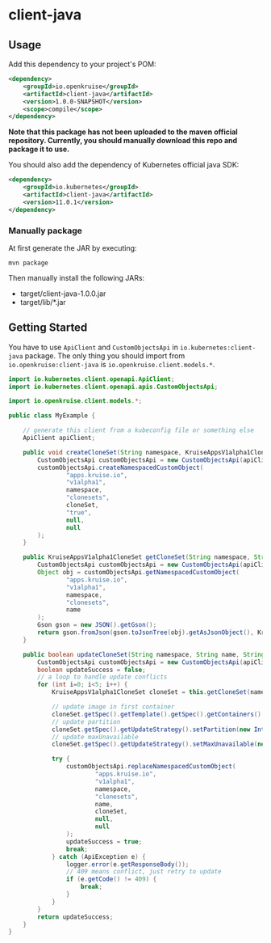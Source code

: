 # client-java

## Usage

Add this dependency to your project's POM:

```xml
<dependency>
    <groupId>io.openkruise</groupId>
    <artifactId>client-java</artifactId>
    <version>1.0.0-SNAPSHOT</version>
    <scope>compile</scope>
</dependency>
```

**Note that this package has not been uploaded to the maven official repository. Currently, you should manually download this repo and package it to use.**

You should also add the dependency of Kubernetes official java SDK:

```xml
<dependency>
    <groupId>io.kubernetes</groupId>
    <artifactId>client-java</artifactId>
    <version>11.0.1</version>
</dependency>
```

### Manually package

At first generate the JAR by executing:

    mvn package

Then manually install the following JARs:

* target/client-java-1.0.0.jar
* target/lib/*.jar

## Getting Started

You have to use `ApiClient` and `CustomObjectsApi` in `io.kubernetes:client-java` package.
The only thing you should import from `io.openkruise:client-java` is `io.openkruise.client.models.*`.

```java
import io.kubernetes.client.openapi.ApiClient;
import io.kubernetes.client.openapi.apis.CustomObjectsApi;

import io.openkruise.client.models.*;

public class MyExample {

    // generate this client from a kubeconfig file or something else
    ApiClient apiClient;

    public void createCloneSet(String namespace, KruiseAppsV1alpha1CloneSet cloneSet) throws ApiException {
        CustomObjectsApi customObjectsApi = new CustomObjectsApi(apiClient);
        customObjectsApi.createNamespacedCustomObject(
                "apps.kruise.io",
                "v1alpha1",
                namespace,
                "clonesets",
                cloneSet,
                "true",
                null,
                null
        );
    }

    public KruiseAppsV1alpha1CloneSet getCloneSet(String namespace, String name) throws Exception {
        CustomObjectsApi customObjectsApi = new CustomObjectsApi(apiClient);
        Object obj = customObjectsApi.getNamespacedCustomObject(
                "apps.kruise.io",
                "v1alpha1",
                namespace,
                "clonesets",
                name
        );
        Gson gson = new JSON().getGson();
        return gson.fromJson(gson.toJsonTree(obj).getAsJsonObject(), KruiseAppsV1alpha1CloneSet.class);
    }

    public boolean updateCloneSet(String namespace, String name, String image, int partition, int maxUnavailable) throws ApiException {
        CustomObjectsApi customObjectsApi = new CustomObjectsApi(apiClient);
        boolean updateSuccess = false;
        // a loop to handle update conflicts
        for (int i=0; i<5; i++) {
            KruiseAppsV1alpha1CloneSet cloneSet = this.getCloneSet(namespace, name);

            // update image in first container
            cloneSet.getSpec().getTemplate().getSpec().getContainers().get(0).setImage(image);
            // update partition
            cloneSet.getSpec().getUpdateStrategy().setPartition(new IntOrString(partition));
            // update maxUnavailable
            cloneSet.getSpec().getUpdateStrategy().setMaxUnavailable(new IntOrString(maxUnavailable));

            try {
                customObjectsApi.replaceNamespacedCustomObject(
                        "apps.kruise.io",
                        "v1alpha1",
                        namespace,
                        "clonesets",
                        name,
                        cloneSet,
                        null,
                        null
                );
                updateSuccess = true;
                break;
            } catch (ApiException e) {
                logger.error(e.getResponseBody());
                // 409 means conflict, just retry to update
                if (e.getCode() != 409) {
                    break;
                }
            }
        }
        return updateSuccess;
    }
}

```
